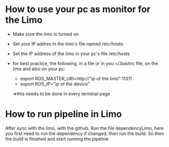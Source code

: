 # How to use your pc as monitor for the Limo
* Make sure the limo is turned on 
* Set your IP addres in the limo's file named /etc/hosts
* Set the IP address of the limo in your pc's file /etc/hosts
* for best practice, the following, in a file or in you ~/.bashrc file, on the limo and also on your pc:
    * export ROS_MASTER_URI=http://"ip of the limo":11311
    * export ROS_IP="ip of the device"

    =>this needs to be done in every terminal page


# How to run pipeline in Limo
After sync with the limo, with the github,
Run the file dependencyLimo, here you first need to run the dependency if changed, then run the build. So then the build is finished and start running the pipeline